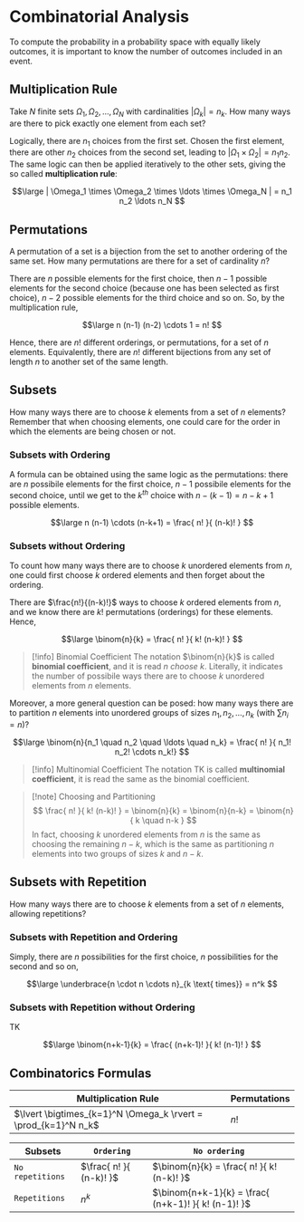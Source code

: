 # Combinatorial Analysis

To compute the probability in a probability space with equally likely outcomes, it is important to know the number of outcomes included in an event.

## Multiplication Rule

Take $N$ finite sets $\Omega_1, \Omega_2, \ldots, \Omega_N$ with cardinalities $|\Omega_k| = n_k$. How many ways are there to pick exactly one element from each set?

Logically, there are $n_1$ choices from the first set. Chosen the first element, there are other $n_2$ choices from the second set, leading to $|\Omega_1 \times \Omega_2| = n_1 n_2$. The same logic can then be applied iteratively to the other sets, giving the so called **multiplication rule**:

$$\large
	| \Omega_1 \times \Omega_2 \times \ldots \times \Omega_N |
	= n_1 n_2 \ldots n_N
$$

## Permutations

A permutation of a set is a bijection from the set to another ordering of the same set. How many permutations are there for a set of cardinality $n$?

There are $n$ possible elements for the first choice, then $n-1$ possible elements for the second choice (because one has been selected as first choice), $n-2$ possible elements for the third choice and so on. So, by the multiplication rule,

$$\large
	n (n-1) (n-2) \cdots 1 = n!
$$

Hence, there are $n!$ different orderings, or permutations, for a set of $n$ elements. Equivalently, there are $n!$ different bijections from any set of length $n$ to another set of the same length.

## Subsets

How many ways there are to choose $k$ elements from a set of $n$ elements? Remember that when choosing elements, one could care for the order in which the elements are being chosen or not.

### Subsets with Ordering

A formula can be obtained using the same logic as the permutations: there are $n$ possibile elements for the first choice, $n-1$ possibile elements for the second choice, until we get to the $k^{th}$ choice with $n-(k-1) = n-k+1$ possible elements.

$$\large
	n (n-1) \cdots (n-k+1) = \frac{ n! }{ (n-k)! }
$$

### Subsets without Ordering

To count how many ways there are to choose $k$ unordered elements from $n$, one could first choose $k$ ordered elements and then forget about the ordering.

There are $\frac{n!}{(n-k)!}$ ways to choose $k$ ordered elements from $n$, and we know there are $k!$ permutations (orderings) for these elements. Hence,

$$\large
	\binom{n}{k} = \frac{ n! }{ k! (n-k)! }
$$

> [!info] Binomial Coefficient
> The notation $\binom{n}{k}$ is called **binomial coefficient**, and it is read $n$ *choose* $k$. Literally, it indicates the number of possibile ways there are to choose $k$ unordered elements from $n$ elements.

Moreover, a more general question can be posed: how many ways there are to partition $n$ elements into unordered groups of sizes $n_1, n_2, \ldots, n_k$ (with $\sum{n_i} = n$)?

$$\large
	\binom{n}{n_1 \quad n_2 \quad \ldots \quad n_k}
	= \frac{ n! }{ n_1! n_2! \cdots n_k!}
$$

> [!info] Multinomial Coefficient
> The notation TK is called **multinomial coefficient**, it is read the same as the binomial coefficient.

> [!note] Choosing and Partitioning
> $$
> \frac{ n! }{ k! (n-k)! }
> = \binom{n}{k}
> = \binom{n}{n-k}
> = \binom{n}{ k \quad n-k }
> $$
> In fact, choosing $k$ unordered elements from $n$ is the same as choosing the remaining $n-k$, which is the same as partitioning $n$ elements into two groups of sizes $k$ and $n-k$.

## Subsets with Repetition

How many ways there are to choose $k$ elements from a set of $n$ elements, allowing repetitions?

### Subsets with Repetition and Ordering

Simply, there are $n$ possibilities for the first choice, $n$ possibilities for the second and so on,

$$\large
	\underbrace{n \cdot n \cdots n}_{k \text{ times}} = n^k
$$

### Subsets with Repetition without Ordering

TK

$$\large
	\binom{n+k-1}{k} = \frac{ (n+k-1)! }{ k! (n-1)! }
$$

## Combinatorics Formulas

| **Multiplication Rule**                                        | **Permutations** |
| -------------------------------------------------------------- | ---------------- |
| $\lvert \bigtimes_{k=1}^N \Omega_k \rvert = \prod_{k=1}^N n_k$ | $n!$             |

| **Subsets**      | `Ordering`              | `No ordering `                                      |
| ---------------- | ----------------------- | --------------------------------------------------- |
| `No repetitions` | $\frac{ n! }{ (n-k)! }$ | $\binom{n}{k} = \frac{ n! }{ k! (n-k)! }$           |
| `Repetitions`    | $n^k$                   | $\binom{n+k-1}{k} = \frac{ (n+k-1)! }{ k! (n-1)! }$ |
